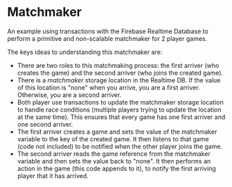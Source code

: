 # Matchmaker
An example using transactions with the Firebase Realtime Database to perform a primitive and non-scalable matchmaker for 2 player games.

The keys ideas to understanding this matchmaker are:
* There are two roles to this matchmaking process: the first arriver (who creates the game) and the second arriver (who joins the created game).
* There is a *matchmaker* storage location in the Realtime DB.  If the value of this location is "none" when you arrive, you are a first arriver.  Otherwise, you are a second arriver.
* Both player use transactions to update the matchmaker storage location to handle race conditions (multiple players trying to update the location at the same time).  This ensures that every game has one first arriver and one second arriver.
* The first arriver creates a game and sets the value of the matchmaker variable to the key of the created game.  It then listens to that game (code not included) to be notified when the other player joins the game.
* The second arriver reads the game reference from the matchmaker variable and then sets the value back to "none".  It then performs an action in the game (this code appends to it), to notify the first arriving player that it has arrived.

